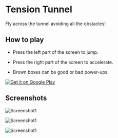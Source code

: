 Tension Tunnel
==============

Fly across the tunnel avoiding all the obstacles!

How to play
-----------

* Press the left part of the screen to jump.

* Press the right part of the screen to accelerate.

* Brown boxes can be good or bad power-ups.


[![Get it on Google Play](http://mauriciotogneri.com/images/badge.png)](https://play.google.com/store/apps/details?id=com.mauriciotogneri.tensiontunnel)

Screenshots
-----------

![Screenshot1](http://mauriciotogneri.com/images/tensiontunnel/screenshot1.jpg)

![Screenshot1](http://mauriciotogneri.com/images/tensiontunnel/screenshot2.jpg)

![Screenshot1](http://mauriciotogneri.com/images/tensiontunnel/screenshot3.jpg)